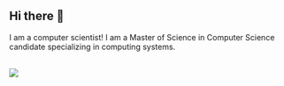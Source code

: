 ## Hi there 👋

I am a computer scientist! I am a Master of Science in Computer Science candidate specializing in computing systems.

<br />
<img src="https://skillicons.dev/icons?i=c,cpp,java,html,css" />

